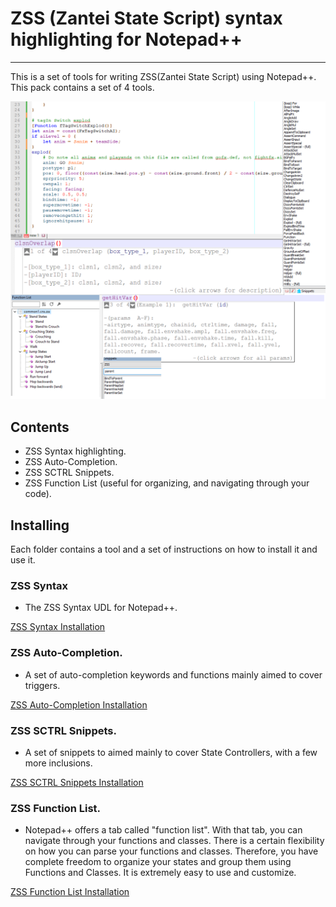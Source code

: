 # ZSS (Zantei State Script) syntax highlighting for Notepad++
***
This is a set of tools for writing ZSS(Zantei State Script) using Notepad++. This pack contains a set of 4 tools.

![An example Screenshot](example_screenshot.png)

## Contents
* ZSS Syntax highlighting.
* ZSS Auto-Completion.
* ZSS SCTRL Snippets.
* ZSS Function List (useful for organizing, and navigating through your code).

## Installing
Each folder contains a tool and a set of instructions on how to install it and use it.


### ZSS Syntax
* The ZSS Syntax UDL for Notepad++.

[ZSS Syntax Installation](ZSS%20Syntax/instructions.md)

### ZSS Auto-Completion.
* A set of auto-completion keywords and functions mainly aimed to cover triggers.

[ZSS Auto-Completion Installation](Auto%20Completion/instructions.md)

### ZSS SCTRL Snippets.
* A set of snippets to aimed mainly to cover State Controllers, with a few more inclusions.

[ZSS SCTRL Snippets Installation](Snippets/instructions.md)

### ZSS Function List.
* Notepad++ offers a tab called "function list". With that tab, you can navigate through your functions and classes.
There is a certain flexibility on how you can parse your functions and classes.
Therefore, you have complete freedom to organize your states and group them using Functions and Classes.
It is extremely easy to use and customize.

[ZSS Function List Installation](Function%20List/Instructions.md)


